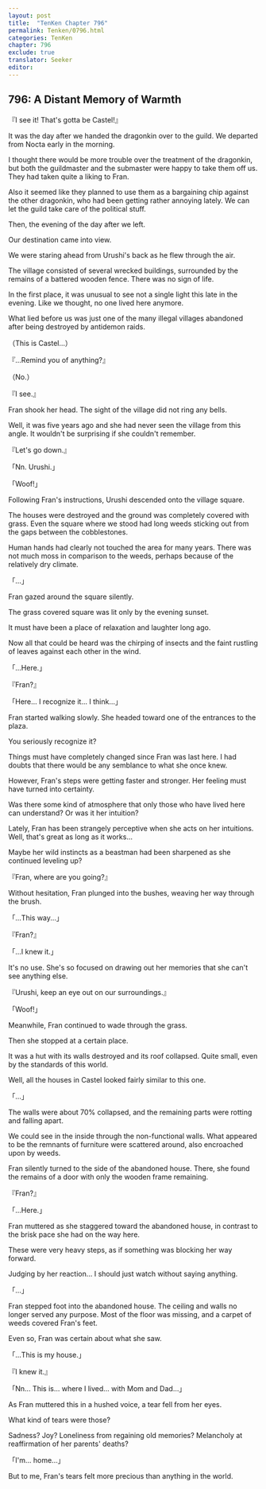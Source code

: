 ```yaml
---
layout: post
title:  "TenKen Chapter 796"
permalink: Tenken/0796.html
categories: TenKen
chapter: 796
exclude: true
translator: Seeker
editor: 
---
```

<h2>796: A Distant Memory of Warmth</h2>

『I see it! That's gotta be Castel!』

It was the day after we handed the dragonkin over to the guild. We departed from Nocta early in the morning.

I thought there would be more trouble over the treatment of the dragonkin, but both the guildmaster and the submaster were happy to take them off us. They had taken quite a liking to Fran.

Also it seemed like they planned to use them as a bargaining chip against the other dragonkin, who had been getting rather annoying lately. We can let the guild take care of the political stuff.

Then, the evening of the day after we left.

Our destination came into view.

We were staring ahead from Urushi's back as he flew through the air.

The village consisted of several wrecked buildings, surrounded by the remains of a battered wooden fence. There was no sign of life.

In the first place, it was unusual to see not a single light this late in the evening. Like we thought, no one lived here anymore.

What lied before us was just one of the many illegal villages abandoned after being destroyed by antidemon raids.

（This is Castel...）

『...Remind you of anything?』

（No.）

『I see.』

Fran shook her head. The sight of the village did not ring any bells.

Well, it was five years ago and she had never seen the village from this angle. It wouldn't be surprising if she couldn't remember.

『Let's go down.』

「Nn. Urushi.」

「Woof!」

Following Fran's instructions, Urushi descended onto the village square.

The houses were destroyed and the ground was completely covered with grass. Even the square where we stood had long weeds sticking out from the gaps between the cobblestones.

Human hands had clearly not touched the area for many years. There was not much moss in comparison to the weeds, perhaps because of the relatively dry climate.

「...」

Fran gazed around the square silently.

The grass covered square was lit only by the evening sunset.

It must have been a place of relaxation and laughter long ago.

Now all that could be heard was the chirping of insects and the faint rustling of leaves against each other in the wind.

「...Here.」

『Fran?』

「Here... I recognize it... I think...」

Fran started walking slowly. She headed toward one of the entrances to the plaza.

You seriously recognize it?

Things must have completely changed since Fran was last here. I had doubts that there would be any semblance to what she once knew.

However, Fran's steps were getting faster and stronger. Her feeling must have turned into certainty.

Was there some kind of atmosphere that only those who have lived here can understand? Or was it her intuition?

Lately, Fran has been strangely perceptive when she acts on her intuitions. Well, that's great as long as it works...

Maybe her wild instincts as a beastman had been sharpened as she continued leveling up?

『Fran, where are you going?』

Without hesitation, Fran plunged into the bushes, weaving her way through the brush.

「...This way...」

『Fran?』

「...I knew it.」

It's no use. She's so focused on drawing out her memories that she can't see anything else.

『Urushi, keep an eye out on our surroundings.』

「Woof!」

Meanwhile, Fran continued to wade through the grass.

Then she stopped at a certain place.

It was a hut with its walls destroyed and its roof collapsed. Quite small, even by the standards of this world.

Well, all the houses in Castel looked fairly similar to this one.

「...」

The walls were about 70% collapsed, and the remaining parts were rotting and falling apart.

We could see in the inside through the non-functional walls. What appeared to be the remnants of furniture were scattered around, also encroached upon by weeds.

Fran silently turned to the side of the abandoned house. There, she found the remains of a door with only the wooden frame remaining.

『Fran?』

「...Here.」

Fran muttered as she staggered toward the abandoned house, in contrast to the brisk pace she had on the way here.

These were very heavy steps, as if something was blocking her way forward.

Judging by her reaction... I should just watch without saying anything.

「...」

Fran stepped foot into the abandoned house. The ceiling and walls no longer served any purpose. Most of the floor was missing, and a carpet of weeds covered Fran's feet.

Even so, Fran was certain about what she saw.

「...This is my house.」

『I knew it.』

「Nn... This is... where I lived... with Mom and Dad...」

As Fran muttered this in a hushed voice, a tear fell from her eyes.

What kind of tears were those?

Sadness? Joy? Loneliness from regaining old memories? Melancholy at reaffirmation of her parents' deaths?

「I'm... home...」

But to me, Fran's tears felt more precious than anything in the world.



